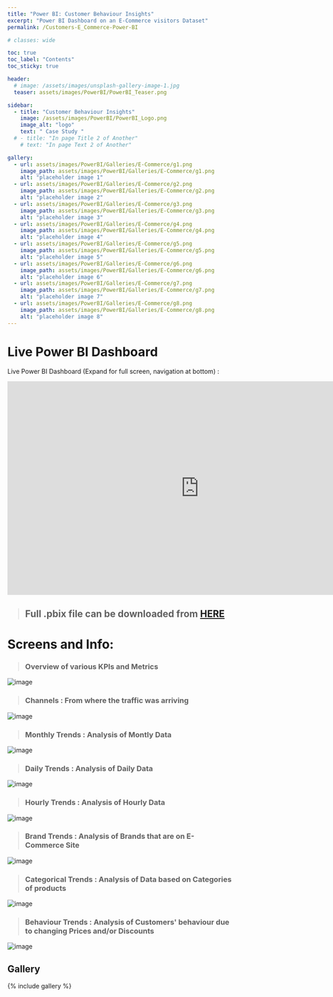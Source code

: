 ```yaml
---
title: "Power BI: Customer Behaviour Insights"
excerpt: "Power BI Dashboard on an E-Commerce visitors Dataset"
permalink: /Customers-E_Commerce-Power-BI

# classes: wide

toc: true
toc_label: "Contents"
toc_sticky: true

header:
  # image: /assets/images/unsplash-gallery-image-1.jpg
  teaser: assets/images/PowerBI/PowerBI_Teaser.png

sidebar:
  - title: "Customer Behaviour Insights"
    image: /assets/images/PowerBI/PowerBI_Logo.png
    image_alt: "logo"
    text: " Case Study "
  # - title: "In page Title 2 of Another"
    # text: "In page Text 2 of Another"

gallery:
  - url: assets/images/PowerBI/Galleries/E-Commerce/g1.png
    image_path: assets/images/PowerBI/Galleries/E-Commerce/g1.png
    alt: "placeholder image 1"
  - url: assets/images/PowerBI/Galleries/E-Commerce/g2.png
    image_path: assets/images/PowerBI/Galleries/E-Commerce/g2.png
    alt: "placeholder image 2"
  - url: assets/images/PowerBI/Galleries/E-Commerce/g3.png
    image_path: assets/images/PowerBI/Galleries/E-Commerce/g3.png
    alt: "placeholder image 3"
  - url: assets/images/PowerBI/Galleries/E-Commerce/g4.png
    image_path: assets/images/PowerBI/Galleries/E-Commerce/g4.png
    alt: "placeholder image 4"
  - url: assets/images/PowerBI/Galleries/E-Commerce/g5.png
    image_path: assets/images/PowerBI/Galleries/E-Commerce/g5.png
    alt: "placeholder image 5"
  - url: assets/images/PowerBI/Galleries/E-Commerce/g6.png
    image_path: assets/images/PowerBI/Galleries/E-Commerce/g6.png
    alt: "placeholder image 6"
  - url: assets/images/PowerBI/Galleries/E-Commerce/g7.png
    image_path: assets/images/PowerBI/Galleries/E-Commerce/g7.png
    alt: "placeholder image 7"
  - url: assets/images/PowerBI/Galleries/E-Commerce/g8.png
    image_path: assets/images/PowerBI/Galleries/E-Commerce/g8.png
    alt: "placeholder image 8"
---
```


# Live Power BI Dashboard

Live Power BI Dashboard (Expand for full screen, navigation at bottom) :
<iframe title="E-commerce Case Study" width="860" height="480" src="https://app.powerbi.com/view?r=eyJrIjoiNmE4NDk1MzMtNjA5YS00NzA2LWJiZjgtMTMxZThjMGEzZTA0IiwidCI6ImRmODY3OWNkLWE4MGUtNDVkOC05OWFjLWM4M2VkN2ZmOTVhMCJ9" frameborder="0" allowFullScreen="true"></iframe>


> ## Full .pbix file can be downloaded from [HERE](https://github.com/bhanu-thakur/friendly-sniffle/raw/main/assets/Power%20BI/Reports/E-commerce%20Case%20Study.pbix)


# Screens and Info: 

> ### Overview of various KPIs and Metrics

![image](https://raw.githubusercontent.com/bhanu-thakur/friendly-sniffle/main/assets/Power%20BI/Images/E-Commerce/E-Commerce%20Home.png)

> ### Channels : From where the traffic was arriving

![image](https://raw.githubusercontent.com/bhanu-thakur/friendly-sniffle/main/assets/Power%20BI/Images/E-Commerce/Channel%20Trends.png)

> ### Monthly Trends : Analysis of Montly Data

![image](https://raw.githubusercontent.com/bhanu-thakur/friendly-sniffle/main/assets/Power%20BI/Images/E-Commerce/Monthly%20Trends.png)

> ### Daily Trends : Analysis of Daily Data

![image](https://raw.githubusercontent.com/bhanu-thakur/friendly-sniffle/main/assets/Power%20BI/Images/E-Commerce/Daily%20Trends.png)

> ### Hourly Trends : Analysis of Hourly Data

![image](https://raw.githubusercontent.com/bhanu-thakur/friendly-sniffle/main/assets/Power%20BI/Images/E-Commerce/Hourly%20Trends.png)

> ### Brand Trends : Analysis of Brands that are on E-Commerce Site

![image](https://raw.githubusercontent.com/bhanu-thakur/friendly-sniffle/main/assets/Power%20BI/Images/E-Commerce/Brand%20Trends.png)

> ### Categorical Trends : Analysis of Data based on Categories of products

![image](https://raw.githubusercontent.com/bhanu-thakur/friendly-sniffle/main/assets/Power%20BI/Images/E-Commerce/Categorical%20Trends.png)

> ### Behaviour Trends : Analysis of Customers' behaviour due to changing Prices and/or Discounts

![image](https://raw.githubusercontent.com/bhanu-thakur/friendly-sniffle/main/assets/Power%20BI/Images/E-Commerce/Price%20Flucatuations.png)




## Gallery
{% include gallery %}
<!-- {% include gallery caption="This is a sample gallery to go along with this case study." %} -->